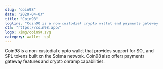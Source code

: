 ```yaml
---
slug: "coin98"
date: "2020-04-03"
title: "Coin98"
logline: "Coin98 is a non-custodial crypto wallet and payments gateway that supports SOL and SPL tokens."
cta: "https://coin98.app/"
logo: /img/coin98.svg
category: wallet, spl
---
```


Coin98 is a non-custodial crypto wallet that provides support for SOL and SPL tokens built on the Solana network. Coin98 also offers payments gateway features and crypto onramp capabilities.
